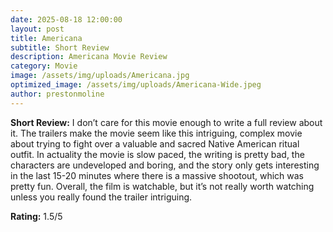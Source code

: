 ```yaml
---
date: 2025-08-18 12:00:00
layout: post
title: Americana
subtitle: Short Review
description: Americana Movie Review
category: Movie
image: /assets/img/uploads/Americana.jpg
optimized_image: /assets/img/uploads/Americana-Wide.jpeg
author: prestonmoline
---
```


**Short Review:**
I don’t care for this movie enough to write a full review about it. The trailers make the movie seem like this intriguing, complex movie about trying to fight over a valuable and sacred  Native American ritual outfit. In actuality the movie is slow paced, the writing is pretty bad, the characters are undeveloped and boring, and the story only gets interesting in the last 15-20 minutes where there is a massive shootout, which was pretty fun. Overall, the film is watchable, but it’s not really worth watching unless you really found the trailer intriguing. 


**Rating:**
1.5/5


